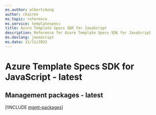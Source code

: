 ```yaml
---
ms.author: albertcheng
author: ckairen
ms.topic: reference
ms.service: templatespecs
title: Azure Template Specs SDK for JavaScript
description: Reference for Azure Template Specs SDK for JavaScript
ms.devlang: javascript
ms.data: 11/11/2022
---
```

# Azure Template Specs SDK for JavaScript - latest

## Management packages - latest
[!INCLUDE [mgmt-packages](template-specs-mgmt-index.md)]